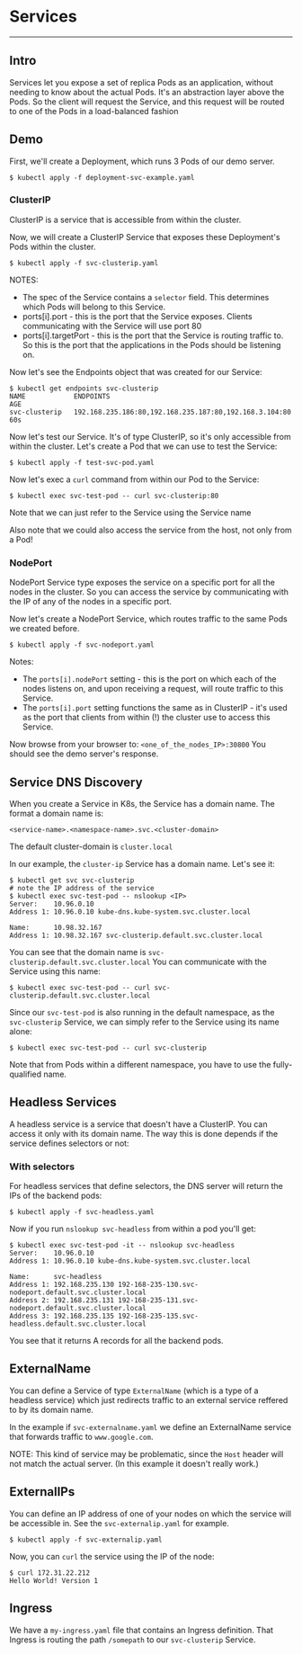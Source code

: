 
# Services
---

## Intro
Services let you expose a set of replica Pods as an application, without needing to know
about the actual Pods. It's an abstraction layer above the Pods. So the client will request
the Service, and this request will be routed to one of the Pods in a load-balanced fashion

## Demo
First, we'll create a Deployment, which runs 3 Pods of our demo server.
```
$ kubectl apply -f deployment-svc-example.yaml
```

### ClusterIP
ClusterIP is a service that is accessible from within the cluster.

Now, we will create a ClusterIP Service that exposes these Deployment's Pods within the cluster.
```
$ kubectl apply -f svc-clusterip.yaml
```

NOTES:
* The spec of the Service contains a `selector` field. This determines which Pods will belong to this Service.
* ports[i].port - this is the port that the Service exposes. Clients communicating with the Service will use port 80
* ports[i].targetPort - this is the port that the Service is routing traffic to. So this is the port that the applications in the Pods should be listening on.


Now let's see the Endpoints object that was created for our Service:
```
$ kubectl get endpoints svc-clusterip
NAME            ENDPOINTS                                                AGE
svc-clusterip   192.168.235.186:80,192.168.235.187:80,192.168.3.104:80   60s
```

Now let's test our Service. It's of type ClusterIP, so it's only accessible from within the cluster. 
Let's create a Pod that we can use to test the Service:
```
$ kubectl apply -f test-svc-pod.yaml
```

Now let's exec a `curl` command from within our Pod to the Service:
```
$ kubectl exec svc-test-pod -- curl svc-clusterip:80
```

Note that we can just refer to the Service using the Service name

Also note that we could also access the service from the host, not only from a Pod!

### NodePort
NodePort Service type exposes the service on a specific port for all the nodes in the cluster. So you can access the
service by communicating with the IP of any of the nodes in a specific port.

Now let's create a NodePort Service, which routes traffic to the same Pods we created before.

```
$ kubectl apply -f svc-nodeport.yaml
```

Notes:
* The `ports[i].nodePort` setting - this is the port on which each of the nodes listens on, and upon receiving a request, will route
traffic to this Service.
* The `ports[i].port` setting functions the same as in ClusterIP - it's used as the port that clients from within (!) the cluster use to access
this Service.

Now browse from your browser to: `<one_of_the_nodes_IP>:30800` 
You should see the demo server's response.

## Service DNS Discovery
When you create a Service in K8s, the Service has a domain name. The format a domain name is:
```
<service-name>.<namespace-name>.svc.<cluster-domain>
```

The default cluster-domain is `cluster.local`

In our example, the `cluster-ip` Service has a domain name. Let's see it:
```
$ kubectl get svc svc-clusterip
# note the IP address of the service
$ kubectl exec svc-test-pod -- nslookup <IP>
Server:    10.96.0.10
Address 1: 10.96.0.10 kube-dns.kube-system.svc.cluster.local

Name:      10.98.32.167
Address 1: 10.98.32.167 svc-clusterip.default.svc.cluster.local
```

You can see that the domain name is `svc-clusterip.default.svc.cluster.local`
You can communicate with the Service using this name:
```
$ kubectl exec svc-test-pod -- curl svc-clusterip.default.svc.cluster.local
```

Since our `svc-test-pod` is also running in the default namespace, as the `svc-clusterip` Service, we can simply refer to the Service
using its name alone:

```
$ kubectl exec svc-test-pod -- curl svc-clusterip
```

Note that from Pods within a different namespace, you have to use the fully-qualified name.

## Headless Services
A headless service is a service that doesn't have a ClusterIP. You can access it only with its domain name.
The way this is done depends if the service defines selectors or not:
###  With selectors
For headless services that define selectors, the DNS server will return the IPs of the backend pods:
```
$ kubectl apply -f svc-headless.yaml
```

Now if you run `nslookup svc-headless` from within a pod you'll get:
```
$ kubectl exec svc-test-pod -it -- nslookup svc-headless
Server:    10.96.0.10
Address 1: 10.96.0.10 kube-dns.kube-system.svc.cluster.local

Name:      svc-headless
Address 1: 192.168.235.130 192-168-235-130.svc-nodeport.default.svc.cluster.local
Address 2: 192.168.235.131 192-168-235-131.svc-nodeport.default.svc.cluster.local
Address 3: 192.168.235.135 192-168-235-135.svc-headless.default.svc.cluster.local
```

You see that it returns A records for all the backend pods.

## ExternalName
You can define a Service of type `ExternalName` (which is a type of a headless service) which just redirects 
traffic to an external service reffered to by its domain name.

In the example if `svc-externalname.yaml` we define an ExternalName service that forwards traffic to `www.google.com`.

NOTE: This kind of service may be problematic, since the `Host` header will not match the actual server. (In this example it doesn't really work.)

## ExternalIPs
You can define an IP address of one of your nodes on which the service will be accessible in.
See the `svc-externalip.yaml` for example.

```
$ kubectl apply -f svc-externalip.yaml
```

Now, you can `curl` the service using the IP of the node:
```
$ curl 172.31.22.212
Hello World! Version 1 
```

## Ingress
We have a `my-ingress.yaml` file that contains an Ingress definition. That Ingress is routing the path `/somepath` 
to our `svc-clusterip` Service.
